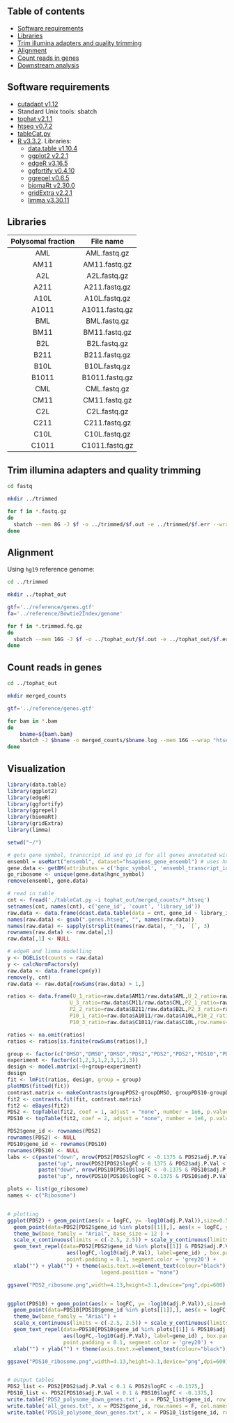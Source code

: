 
## Table of contents

- [Software requirements](#software-requirements)
- [Libraries](#libraries)
- [Trim illumina adapters and quality trimming](#trim-illumina-adapters-and-quality-trimming)
- [Alignment](#alignment)
- [Count reads in genes](#count-reads-in-genes)
- [Downstream analysis](#downstream-analysis)


## Software requirements

- [cutadapt v1.12](http://cutadapt.readthedocs.io/en/stable/guide.html)
- Standard Unix tools: sbatch
- [tophat v2.1.1](https://ccb.jhu.edu/software/tophat/index.shtml)
- [htseq v0.7.2](https://htseq.readthedocs.io/en/master/)
- [tableCat.py](https://github.com/dariober/bioinformatics-cafe/blob/master/tableCat/tableCat.py)
- [R v3.3.2](https://www.r-project.org/). Libraries:
  - [data.table v1.10.4](https://cran.r-project.org/web/packages/data.table/index.html)
  - [ggplot2 v2.2.1](http://ggplot2.org/)
  - [edgeR v3.16.5](https://bioconductor.org/packages/release/bioc/html/edgeR.html)
  - [ggfortify v0.4.10](https://cran.r-project.org/web/packages/ggfortify/index.html)
  - [ggrepel v0.6.5](https://cran.r-project.org/web/packages/ggrepel/vignettes/ggrepel.html)
  - [biomaRt v2.30.0](https://bioconductor.org/packages/release/bioc/html/biomaRt.html)
  - [gridExtra v2.2.1](https://cran.r-project.org/web/packages/gridExtra/index.html)
  - [limma v3.30.11](http://bioconductor.org/packages/release/bioc/html/limma.html)


## Libraries

Polysomal fraction | File name
:------:|:---------:
AML | AML.fastq.gz
AM11 | AM11.fastq.gz
A2L | A2L.fastq.gz
A211 | A211.fastq.gz
A10L | A10L.fastq.gz
A1011 | A1011.fastq.gz
BML | BML.fastq.gz
BM11 | BM11.fastq.gz
B2L | B2L.fastq.gz
B211 | B211.fastq.gz
B10L | B10L.fastq.gz
B1011 | B1011.fastq.gz
CML | CML.fastq.gz
CM11 | CM11.fastq.gz
C2L | C2L.fastq.gz
C211 | C211.fastq.gz
C10L | C10L.fastq.gz
C1011 | C1011.fastq.gz


## Trim illumina adapters and quality trimming

```bash
cd fastq

mkdir ../trimmed

for f in *.fastq.gz
do 
  sbatch --mem 8G -J $f -o ../trimmed/$f.out -e ../trimmed/$f.err --wrap "cutadapt -f fastq -m 10 -e 0.1 -q 20 -O 4 -a AGATCGGAAGAGC -o ../trimmed/${f%%.fastq.gz}.trimmed.fq.gz $f"
done
```


## Alignment

Using `hg19` reference genome:

```bash
cd ../trimmed

mkdir ../tophat_out

gtf='../reference/genes.gtf'
fa='../reference/Bowtie2Index/genome'

for f in *.trimmed.fq.gz
do
  sbatch --mem 16G -J $f -o ../tophat_out/$f.out -e ../tophat_out/$f.err --wrap "tophat -o ../tophat_out/${f}_hg19 -p 8 --library-type fr-unstranded -G $gtf $fa $f"
done
```


## Count reads in genes

```bash
cd ../tophat_out

mkdir merged_counts

gtf='../reference/genes.gtf'

for bam in *.bam
do
	bname=${bam%.bam}
	sbatch -J $bname -o merged_counts/$bname.log --mem 16G --wrap "htseq-count -f bam -r name -s no -t exon -i gene_id -m intersection-strict $bam $gtf > merged_counts/$bname.htseq"
done
```


## Visualization

```r
library(data.table)
library(ggplot2)
library(edgeR)
library(ggfortify)
library(ggrepel)
library(biomaRt)
library(gridExtra)
library(limma)

setwd("~/")

# gets gene symbol, transcript_id and go_id for all genes annotated with ribosomal Go terms
ensembl = useMart("ensembl", dataset="hsapiens_gene_ensembl") # uses human ensembl annotations
gene.data <- getBM(attributes = c('hgnc_symbol', 'ensembl_transcript_id', 'go_id'), filters = 'go', values = c('GO:0022625','GO:0022627'), mart = ensembl)
go_ribosome <- unique(gene.data$hgnc_symbol)
remove(ensembl, gene.data)

# read in table
cnt <- fread('./tableCat.py -i tophat_out/merged_counts/*.htseq')
setnames(cnt, names(cnt), c('gene_id', 'count', 'library_id'))
raw.data <- data.frame(dcast.data.table(data = cnt, gene_id ~ library_id, value.var = 'count'))
names(raw.data) <- gsub(".genes.htseq", "", names(raw.data))
names(raw.data) <- sapply(strsplit(names(raw.data), "_"), `[`, 3)
rownames(raw.data) <- raw.data[,1]
raw.data[,1] <- NULL

# edgeR and limma modelling
y <- DGEList(counts = raw.data)
y <- calcNormFactors(y)
raw.data <- data.frame(cpm(y))
remove(y, cnt)
raw.data <- raw.data[rowSums(raw.data) > 1,]

ratios <- data.frame(U_1_ratio=raw.data$AM11/raw.data$AML,U_2_ratio=raw.data$BM11/raw.data$BML,
                    U_3_ratio=raw.data$CM11/raw.data$CML,P2_1_ratio=raw.data$A211/raw.data$A2L,
                    P2_2_ratio=raw.data$B211/raw.data$B2L,P2_3_ratio=raw.data$C211/raw.data$C2L,
                    P10_1_ratio=raw.data$A1011/raw.data$A10L,P10_2_ratio=raw.data$B1011/raw.data$B10L,
                    P10_3_ratio=raw.data$C1011/raw.data$C10L,row.names=row.names(raw.data))

ratios <- na.omit(ratios)
ratios <- ratios[is.finite(rowSums(ratios)),]

group <- factor(c("DMSO","DMSO","DMSO","PDS2","PDS2","PDS2","PDS10","PDS10","PDS10"))
experiment <- factor(c(1,2,3,1,2,3,1,2,3))
design <- model.matrix(~0+group+experiment)
design
fit <- lmFit(ratios, design, group = group)
plotMDS(fitted(fit))
contrast.matrix <- makeContrasts(groupPDS2-groupDMSO, groupPDS10-groupDMSO, levels = design)
fit2 <- contrasts.fit(fit, contrast.matrix)
fit2 <- eBayes(fit2)
PDS2 <- topTable(fit2, coef = 1, adjust = "none", number = 1e6, p.value = 1)
PDS10 <- topTable(fit2, coef = 2, adjust = "none", number = 1e6, p.value = 1)

PDS2$gene_id <- rownames(PDS2)
rownames(PDS2) <- NULL
PDS10$gene_id <- rownames(PDS10)
rownames(PDS10) <- NULL
labs <- c(paste("down", nrow(PDS2[PDS2$logFC < -0.1375 & PDS2$adj.P.Val < 0.1,]), sep = " = "),
          paste("up", nrow(PDS2[PDS2$logFC > 0.1375 & PDS2$adj.P.Val < 0.1,]), sep = " = "),
          paste("down", nrow(PDS10[PDS10$logFC < -0.1375 & PDS10$adj.P.Val < 0.1,]), sep = " = "),
          paste("up", nrow(PDS10[PDS10$logFC > 0.1375 & PDS10$adj.P.Val < 0.1,]), sep = " = "))

plots <- list(go_ribosome)
names <- c("Ribosome")


# plotting
ggplot(PDS2) + geom_point(aes(x = logFC, y= -log10(adj.P.Val)),size=0.5, color="grey80") + 
  geom_point(data=PDS2[PDS2$gene_id %in% plots[[1]],], aes(x = logFC, y= -log10(adj.P.Val)),size = 1, color="red") + 
  theme_bw(base_family = "Arial", base_size = 12 ) + 
  scale_x_continuous(limits = c(-2.5, 2.5)) + scale_y_continuous(limits = c(0, 2)) +
  geom_text_repel(data=PDS2[PDS2$gene_id %in% plots[[1]] & PDS2$adj.P.Val < 0.1 ,],
                   aes(logFC,-log10(adj.P.Val), label=gene_id) , box.padding = 0.5, size = 4,force=2, 
                   point.padding = 0.1, segment.color = 'grey20') +
  xlab("") + ylab("") + theme(axis.text.x=element_text(colour="black"),rect=element_rect(color = "grey99",size = 1),
                              legend.position = "none")

ggsave("PDS2_ribosome.png",width=4.13,height=3.1,device="png",dpi=600)


ggplot(PDS10) + geom_point(aes(x = logFC, y= -log10(adj.P.Val)),size=0.5, color="grey80") + 
  geom_point(data=PDS10[PDS10$gene_id %in% plots[[1]],], aes(x = logFC, y= -log10(adj.P.Val)),size = 1, color="red") + 
  theme_bw(base_family = "Arial") + 
  scale_x_continuous(limits = c(-2.5, 2.5)) + scale_y_continuous(limits = c(0, 2)) +
  geom_text_repel(data=PDS10[PDS10$gene_id %in% plots[[1]] & PDS10$adj.P.Val < 0.1,],
                  aes(logFC,-log10(adj.P.Val), label=gene_id) , box.padding = 0.5, size = 4,force=2, 
                  point.padding = 0.1, segment.color = 'grey20') +
  xlab("") + ylab("") + theme(axis.text.x=element_text(colour="black"),rect=element_rect(color = "black",size = 1))

ggsave("PDS10_ribosome.png",width=4.13,height=3.1,device="png",dpi=600)


# output tables
PDS2_list <- PDS2[PDS2$adj.P.Val < 0.1 & PDS2$logFC < -0.1375,]
PDS10_list <- PDS2[PDS10$adj.P.Val < 0.1 & PDS10$logFC < -0.1375,]
write.table('PDS2_polysome_down_genes.txt', x = PDS2_list$gene_id, row.names = F, col.names = F, quote = F)
write.table('all_genes.txt', x = PDS2$gene_id, row.names = F, col.names = F, quote = F)
write.table('PDS10_polysome_down_genes.txt', x = PDS10_list$gene_id, row.names = F, col.names = F, quote = F)
```
